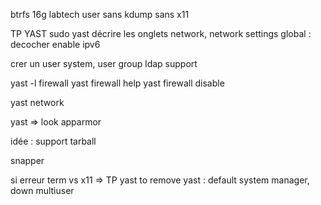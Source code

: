 btrfs
16g
labtech user
sans kdump
sans x11

TP YAST
sudo yast
décrire les onglets
network, network settings
global : decocher enable ipv6

crer un user system, user group
ldap support

yast -l
firewall
yast firewall help
yast firewall disable

yast network

yast => look apparmor

idée : support tarball

snapper
   
   
si erreur term vs x11 => TP yast to remove
yast : default system manager, down multiuser

 


